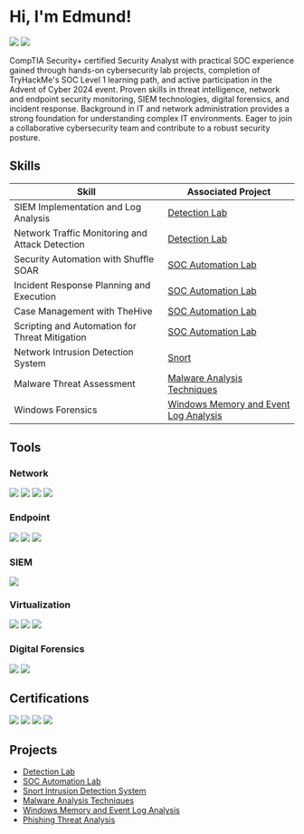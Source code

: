 <h1>Hi, I'm Edmund!</h1>

  <a href="https://www.linkedin.com/in/edgonzalesjr"><img src="https://img.shields.io/badge/-LinkedIn-0072b1?&style=for-the-badge&logo=linkedin&logoColor=white" /></a> <a href="https://tryhackme.com/r/p/EdmundG"><img src="https://img.shields.io/badge/-TryHackMe-4A4A4A?&style=for-the-badge&logo=tryhackme&logoColor=white" /></a>

  <!--<a href="https://tryhackme.com/api/v2/badges/public-profile?userPublicId=2102530"><img src="https://img.shields.io/badge/-TryHackMe-4A4A4A?&style=for-the-badge&logo=tryhackme&logoColor=white" /></a>-->

  CompTIA Security+ certified Security Analyst with practical SOC experience gained through hands-on cybersecurity lab projects, completion of TryHackMe's SOC Level 1 learning path, and active participation in the Advent of Cyber 2024 event. Proven skills in threat intelligence, network and endpoint security monitoring, SIEM technologies, digital forensics, and incident response. Background in IT and network administration provides a strong foundation for understanding complex IT environments. Eager to join a collaborative cybersecurity team and contribute to a robust security posture.

  ## Skills

  | Skill                                         | Associated Project         |
  |-----------------------------------------------|----------------------------|
  | SIEM Implementation and Log Analysis          | <a href="https://github.com/edgonzalesjr/Detection-Lab">Detection Lab</a>|
  | Network Traffic Monitoring and Attack Detection | <a href="https://github.com/edgonzalesjr/Detecton-Lab">Detection Lab</a>|
  | Security Automation with Shuffle SOAR         | <a href="https://github.com/edgonzalesjr/SOC-Automation-Lab">SOC Automation Lab</a>|
  | Incident Response Planning and Execution      | <a href="https://github.com/edgonzalesjr/SOC-Automation-Lab">SOC Automation Lab</a>|
  | Case Management with TheHive                  | <a href="https://github.com/edgonzalesjr/SOC-Automation-Lab">SOC Automation Lab</a>|
  | Scripting and Automation for Threat Mitigation | <a href="https://github.com/edgonzalesjr/SOC-Automation-Lab">SOC Automation Lab</a>|
  | Network Intrusion Detection System           | <a href="https://github.com/edgonzalesjr/Snort-Intrusion-Detection-System">Snort</a>|
  | Malware Threat Assessment                     | <a href="https://github.com/edgonzalesjr/Malware-Analysis-Techniques">Malware Analysis Techniques</a>|
  | Windows Forensics                            | <a href="https://github.com/edgonzalesjr/Windows-Memory-and-Event-Log-Analysis">Windows Memory and Event Log Analysis</a>|

  ## Tools

  ### Network
  <div>
      <img src="https://img.shields.io/badge/-FortiGate-003C6C?&style=for-the-badge&logo=fortinet&logoColor=white" />
      <img src="https://img.shields.io/badge/-Wireshark-1679A7?&style=for-the-badge&logo=Wireshark&logoColor=white" />
      <img src="https://img.shields.io/badge/-tcpdump-FF6F61?&style=for-the-badge&logo=tcpdump&logoColor=white" />
      <img src="https://img.shields.io/badge/-Snort-FFCC00?&style=for-the-badge&logo=snort&logoColor=black" />
  </div>

  ### Endpoint
  <div>
      <img src="https://img.shields.io/badge/-Active%20Directory-0078D4?&style=for-the-badge&logo=windows&logoColor=white" />
      <img src="https://img.shields.io/badge/-Wazuh-003C40?&style=for-the-badge&logo=Wazuh&logoColor=white" />
      <img src="https://img.shields.io/badge/-Sysmon-2F3A4E?&style=for-the-badge&logo=windows&logoColor=white" />
  </div>

  ### SIEM
  <div>
      <img src="https://img.shields.io/badge/-Splunk-000000?&style=for-the-badge&logo=Splunk&logoColor=white" />
  </div>

  ### Virtualization
  <div>
      <img src="https://img.shields.io/badge/-AWS%20EC2-FF9900?&style=for-the-badge&logo=amazonaws&logoColor=white" />
      <img src="https://img.shields.io/badge/-Docker-2496ED?&style=for-the-badge&logo=docker&logoColor=white" />
      <img src="https://img.shields.io/badge/-VMware%20Workstation%20Pro-607078?&style=for-the-badge&logo=vmware&logoColor=white" />
  </div>

  ### Digital Forensics
  <div>
      <img src="https://img.shields.io/badge/-Volatility%203-000000?&style=for-the-badge&logo=appveyor&logoColor=white" />
      <img src="https://img.shields.io/badge/-Deep%20Blue%20CLI-0033A0?&style=for-the-badge&logo=windows&logoColor=white" />
  </div>

  ## Certifications
  <div>
  <img src="https://img.shields.io/badge/TryHackMe-SOC%20Level%201-00A8E8?&style=for-the-badge&logo=TryHackMe&logoColor=white" />
  <img src="https://img.shields.io/badge/-Security%2B-FF0000?&style=for-the-badge&logo=CompTIA&logoColor=white" />
  <img src="https://img.shields.io/badge/-Fortinet%20NSE%203%20Network%20Security%20Associate-003E6C?&style=for-the-badge&logo=Fortinet&logoColor=white" />
  <img src="https://img.shields.io/badge/-Huawei%20HCIA%20Cloud%20Computing-00B3E2?&style=for-the-badge&logo=Huawei&logoColor=white" />
  </div>

  ## Projects
  - <a href="https://github.com/edgonzalesjr/Detecton-Lab">Detection Lab</a>
  - <a href="https://github.com/edgonzalesjr/SOC-Automation-Lab">SOC Automation Lab</a>
  - <a href="https://github.com/edgonzalesjr/Snort-Intrusion-Detection-System">Snort Intrusion Detection System</a>
  - <a href="https://github.com/edgonzalesjr/Malware-Analysis-Techniques">Malware Analysis Techniques</a>
  - <a href="https://github.com/edgonzalesjr/Windows-Memory-and-Event-Log-Analysis">Windows Memory and Event Log Analysis</a>
  - <a href="https://github.com/edgonzalesjr/Phishing-Threat-Analysis">Phishing Threat Analysis</a>
